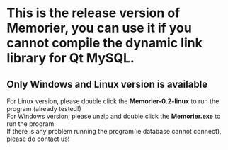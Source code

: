 # This is the release version of Memorier, you can use it if you cannot compile the dynamic link library for Qt MySQL.

## Only Windows and Linux version is available

For Linux version, please double click the **Memorier-0.2-linux** to run the program (already tested!)  
For Windows version, please unzip and double click the **Memorier.exe** to run the program  
If there is any problem running the program(ie database cannot connect), please do contact us!
